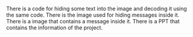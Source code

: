 There is a code for hiding some text into the image and decoding it using the same code.
There is the image used for hiding messages inside it.
There is a image that contains a message inside it.
There is a PPT that contains the information of the project.
